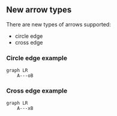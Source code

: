 ## New arrow types [​](#new-arrow-types)

There are new types of arrows supported:

* circle edge
* cross edge

### Circle edge example [​](#circle-edge-example)

```mermaid
graph LR
    A---oB
```

### Cross edge example [​](#cross-edge-example)

```mermaid
graph LR
    A---xB